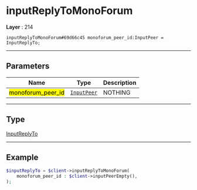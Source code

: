 # inputReplyToMonoForum

**Layer** : 214

```tl
inputReplyToMonoForum#69d66c45 monoforum_peer_id:InputPeer = InputReplyTo;
```

---

## Parameters

| Name | Type | Description |
| :---: | :---: | :--- |
| <mark>monoforum_peer_id</mark> | [`InputPeer`](type/InputPeer) | NOTHING |

---

## Type

[InputReplyTo](type/InputReplyTo)

---

## Example

```php
$inputReplyTo = $client->inputReplyToMonoForum(
	monoforum_peer_id : $client->inputPeerEmpty(),
);
```